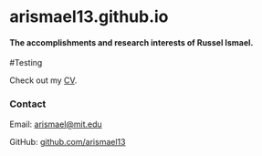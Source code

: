 # arismael13.github.io
#### The accomplishments and research interests of Russel Ismael.
#Testing

Check out my [CV](CV.pdf).

  <h3>Contact</h3>
  <p>Email: <a href="mailto:arismael@mit.edu">arismael@mit.edu</a></p>
  <p>GitHub: <a href="https://github.com/arismael13">github.com/arismael13</a></p>
</body>
</html>
